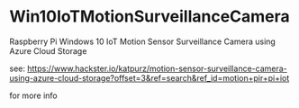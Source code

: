 # Win10IoTMotionSurveillanceCamera
Raspberry Pi Windows 10 IoT Motion Sensor Surveillance Camera using Azure Cloud Storage

see:
https://www.hackster.io/katpurz/motion-sensor-surveillance-camera-using-azure-cloud-storage?offset=3&ref=search&ref_id=motion+pir+pi+iot

for more info
